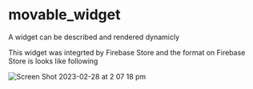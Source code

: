 # movable_widget

A widget can be described and rendered dynamicly

This widget was integrted by Firebase Store and the format on Firebase Store is looks like following


![Screen Shot 2023-02-28 at 2 07 18 pm](https://user-images.githubusercontent.com/8126302/221743629-02e871ad-4378-4969-aa89-45310b9ef29b.png)

